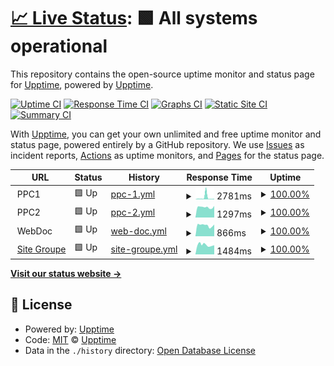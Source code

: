# [📈 Live Status](https://status.groupechaumeil.fr): <!--live status--> **🟩 All systems operational**

This repository contains the open-source uptime monitor and status page for [Upptime](https://upptime.js.org), powered by [Upptime](https://github.com/upptime/upptime).

[![Uptime CI](https://github.com/ChaumeilDigital/upptime/workflows/Uptime%20CI/badge.svg)](https://github.com/ChaumeilDigital/upptime/actions?query=workflow%3A%22Uptime+CI%22)
[![Response Time CI](https://github.com/ChaumeilDigital/upptime/workflows/Response%20Time%20CI/badge.svg)](https://github.com/ChaumeilDigital/upptime/actions?query=workflow%3A%22Response+Time+CI%22)
[![Graphs CI](https://github.com/ChaumeilDigital/upptime/workflows/Graphs%20CI/badge.svg)](https://github.com/ChaumeilDigital/upptime/actions?query=workflow%3A%22Graphs+CI%22)
[![Static Site CI](https://github.com/ChaumeilDigital/upptime/workflows/Static%20Site%20CI/badge.svg)](https://github.com/ChaumeilDigital/upptime/actions?query=workflow%3A%22Static+Site+CI%22)
[![Summary CI](https://github.com/ChaumeilDigital/upptime/workflows/Summary%20CI/badge.svg)](https://github.com/ChaumeilDigital/upptime/actions?query=workflow%3A%22Summary+CI%22)

With [Upptime](https://upptime.js.org), you can get your own unlimited and free uptime monitor and status page, powered entirely by a GitHub repository. We use [Issues](https://github.com/upptime/upptime/issues) as incident reports, [Actions](https://github.com/ChaumeilDigital/upptime/actions) as uptime monitors, and [Pages](https://status.groupechaumeil.fr) for the status page.

<!--start: status pages-->
<!-- This summary is generated by Upptime (https://github.com/upptime/upptime) -->
<!-- Do not edit this manually, your changes will be overwritten -->
<!-- prettier-ignore -->
| URL | Status | History | Response Time | Uptime |
| --- | ------ | ------- | ------------- | ------ |
| <img alt="" src="https://icons.duckduckgo.com/ip3/null.ico" height="13"> PPC1 | 🟩 Up | [ppc-1.yml](https://github.com/ChaumeilDigital/upptime/commits/HEAD/history/ppc-1.yml) | <details><summary><img alt="Response time graph" src="./graphs/ppc-1/response-time-week.png" height="20"> 2781ms</summary><br><a href="https://status.groupechaumeil.fr/history/ppc-1"><img alt="Response time 1284" src="https://img.shields.io/endpoint?url=https%3A%2F%2Fraw.githubusercontent.com%2FChaumeilDigital%2Fupptime%2FHEAD%2Fapi%2Fppc-1%2Fresponse-time.json"></a><br><a href="https://status.groupechaumeil.fr/history/ppc-1"><img alt="24-hour response time 807" src="https://img.shields.io/endpoint?url=https%3A%2F%2Fraw.githubusercontent.com%2FChaumeilDigital%2Fupptime%2FHEAD%2Fapi%2Fppc-1%2Fresponse-time-day.json"></a><br><a href="https://status.groupechaumeil.fr/history/ppc-1"><img alt="7-day response time 2781" src="https://img.shields.io/endpoint?url=https%3A%2F%2Fraw.githubusercontent.com%2FChaumeilDigital%2Fupptime%2FHEAD%2Fapi%2Fppc-1%2Fresponse-time-week.json"></a><br><a href="https://status.groupechaumeil.fr/history/ppc-1"><img alt="30-day response time 1346" src="https://img.shields.io/endpoint?url=https%3A%2F%2Fraw.githubusercontent.com%2FChaumeilDigital%2Fupptime%2FHEAD%2Fapi%2Fppc-1%2Fresponse-time-month.json"></a><br><a href="https://status.groupechaumeil.fr/history/ppc-1"><img alt="1-year response time 1284" src="https://img.shields.io/endpoint?url=https%3A%2F%2Fraw.githubusercontent.com%2FChaumeilDigital%2Fupptime%2FHEAD%2Fapi%2Fppc-1%2Fresponse-time-year.json"></a></details> | <details><summary><a href="https://status.groupechaumeil.fr/history/ppc-1">100.00%</a></summary><a href="https://status.groupechaumeil.fr/history/ppc-1"><img alt="All-time uptime 100.00%" src="https://img.shields.io/endpoint?url=https%3A%2F%2Fraw.githubusercontent.com%2FChaumeilDigital%2Fupptime%2FHEAD%2Fapi%2Fppc-1%2Fuptime.json"></a><br><a href="https://status.groupechaumeil.fr/history/ppc-1"><img alt="24-hour uptime 100.00%" src="https://img.shields.io/endpoint?url=https%3A%2F%2Fraw.githubusercontent.com%2FChaumeilDigital%2Fupptime%2FHEAD%2Fapi%2Fppc-1%2Fuptime-day.json"></a><br><a href="https://status.groupechaumeil.fr/history/ppc-1"><img alt="7-day uptime 100.00%" src="https://img.shields.io/endpoint?url=https%3A%2F%2Fraw.githubusercontent.com%2FChaumeilDigital%2Fupptime%2FHEAD%2Fapi%2Fppc-1%2Fuptime-week.json"></a><br><a href="https://status.groupechaumeil.fr/history/ppc-1"><img alt="30-day uptime 100.00%" src="https://img.shields.io/endpoint?url=https%3A%2F%2Fraw.githubusercontent.com%2FChaumeilDigital%2Fupptime%2FHEAD%2Fapi%2Fppc-1%2Fuptime-month.json"></a><br><a href="https://status.groupechaumeil.fr/history/ppc-1"><img alt="1-year uptime 100.00%" src="https://img.shields.io/endpoint?url=https%3A%2F%2Fraw.githubusercontent.com%2FChaumeilDigital%2Fupptime%2FHEAD%2Fapi%2Fppc-1%2Fuptime-year.json"></a></details>
| <img alt="" src="https://icons.duckduckgo.com/ip3/null.ico" height="13"> PPC2 | 🟩 Up | [ppc-2.yml](https://github.com/ChaumeilDigital/upptime/commits/HEAD/history/ppc-2.yml) | <details><summary><img alt="Response time graph" src="./graphs/ppc-2/response-time-week.png" height="20"> 1297ms</summary><br><a href="https://status.groupechaumeil.fr/history/ppc-2"><img alt="Response time 1391" src="https://img.shields.io/endpoint?url=https%3A%2F%2Fraw.githubusercontent.com%2FChaumeilDigital%2Fupptime%2FHEAD%2Fapi%2Fppc-2%2Fresponse-time.json"></a><br><a href="https://status.groupechaumeil.fr/history/ppc-2"><img alt="24-hour response time 1460" src="https://img.shields.io/endpoint?url=https%3A%2F%2Fraw.githubusercontent.com%2FChaumeilDigital%2Fupptime%2FHEAD%2Fapi%2Fppc-2%2Fresponse-time-day.json"></a><br><a href="https://status.groupechaumeil.fr/history/ppc-2"><img alt="7-day response time 1297" src="https://img.shields.io/endpoint?url=https%3A%2F%2Fraw.githubusercontent.com%2FChaumeilDigital%2Fupptime%2FHEAD%2Fapi%2Fppc-2%2Fresponse-time-week.json"></a><br><a href="https://status.groupechaumeil.fr/history/ppc-2"><img alt="30-day response time 1386" src="https://img.shields.io/endpoint?url=https%3A%2F%2Fraw.githubusercontent.com%2FChaumeilDigital%2Fupptime%2FHEAD%2Fapi%2Fppc-2%2Fresponse-time-month.json"></a><br><a href="https://status.groupechaumeil.fr/history/ppc-2"><img alt="1-year response time 1391" src="https://img.shields.io/endpoint?url=https%3A%2F%2Fraw.githubusercontent.com%2FChaumeilDigital%2Fupptime%2FHEAD%2Fapi%2Fppc-2%2Fresponse-time-year.json"></a></details> | <details><summary><a href="https://status.groupechaumeil.fr/history/ppc-2">100.00%</a></summary><a href="https://status.groupechaumeil.fr/history/ppc-2"><img alt="All-time uptime 100.00%" src="https://img.shields.io/endpoint?url=https%3A%2F%2Fraw.githubusercontent.com%2FChaumeilDigital%2Fupptime%2FHEAD%2Fapi%2Fppc-2%2Fuptime.json"></a><br><a href="https://status.groupechaumeil.fr/history/ppc-2"><img alt="24-hour uptime 100.00%" src="https://img.shields.io/endpoint?url=https%3A%2F%2Fraw.githubusercontent.com%2FChaumeilDigital%2Fupptime%2FHEAD%2Fapi%2Fppc-2%2Fuptime-day.json"></a><br><a href="https://status.groupechaumeil.fr/history/ppc-2"><img alt="7-day uptime 100.00%" src="https://img.shields.io/endpoint?url=https%3A%2F%2Fraw.githubusercontent.com%2FChaumeilDigital%2Fupptime%2FHEAD%2Fapi%2Fppc-2%2Fuptime-week.json"></a><br><a href="https://status.groupechaumeil.fr/history/ppc-2"><img alt="30-day uptime 100.00%" src="https://img.shields.io/endpoint?url=https%3A%2F%2Fraw.githubusercontent.com%2FChaumeilDigital%2Fupptime%2FHEAD%2Fapi%2Fppc-2%2Fuptime-month.json"></a><br><a href="https://status.groupechaumeil.fr/history/ppc-2"><img alt="1-year uptime 100.00%" src="https://img.shields.io/endpoint?url=https%3A%2F%2Fraw.githubusercontent.com%2FChaumeilDigital%2Fupptime%2FHEAD%2Fapi%2Fppc-2%2Fuptime-year.json"></a></details>
| <img alt="" src="https://icons.duckduckgo.com/ip3/null.ico" height="13"> WebDoc | 🟩 Up | [web-doc.yml](https://github.com/ChaumeilDigital/upptime/commits/HEAD/history/web-doc.yml) | <details><summary><img alt="Response time graph" src="./graphs/web-doc/response-time-week.png" height="20"> 866ms</summary><br><a href="https://status.groupechaumeil.fr/history/web-doc"><img alt="Response time 1051" src="https://img.shields.io/endpoint?url=https%3A%2F%2Fraw.githubusercontent.com%2FChaumeilDigital%2Fupptime%2FHEAD%2Fapi%2Fweb-doc%2Fresponse-time.json"></a><br><a href="https://status.groupechaumeil.fr/history/web-doc"><img alt="24-hour response time 927" src="https://img.shields.io/endpoint?url=https%3A%2F%2Fraw.githubusercontent.com%2FChaumeilDigital%2Fupptime%2FHEAD%2Fapi%2Fweb-doc%2Fresponse-time-day.json"></a><br><a href="https://status.groupechaumeil.fr/history/web-doc"><img alt="7-day response time 866" src="https://img.shields.io/endpoint?url=https%3A%2F%2Fraw.githubusercontent.com%2FChaumeilDigital%2Fupptime%2FHEAD%2Fapi%2Fweb-doc%2Fresponse-time-week.json"></a><br><a href="https://status.groupechaumeil.fr/history/web-doc"><img alt="30-day response time 1060" src="https://img.shields.io/endpoint?url=https%3A%2F%2Fraw.githubusercontent.com%2FChaumeilDigital%2Fupptime%2FHEAD%2Fapi%2Fweb-doc%2Fresponse-time-month.json"></a><br><a href="https://status.groupechaumeil.fr/history/web-doc"><img alt="1-year response time 1051" src="https://img.shields.io/endpoint?url=https%3A%2F%2Fraw.githubusercontent.com%2FChaumeilDigital%2Fupptime%2FHEAD%2Fapi%2Fweb-doc%2Fresponse-time-year.json"></a></details> | <details><summary><a href="https://status.groupechaumeil.fr/history/web-doc">100.00%</a></summary><a href="https://status.groupechaumeil.fr/history/web-doc"><img alt="All-time uptime 100.00%" src="https://img.shields.io/endpoint?url=https%3A%2F%2Fraw.githubusercontent.com%2FChaumeilDigital%2Fupptime%2FHEAD%2Fapi%2Fweb-doc%2Fuptime.json"></a><br><a href="https://status.groupechaumeil.fr/history/web-doc"><img alt="24-hour uptime 100.00%" src="https://img.shields.io/endpoint?url=https%3A%2F%2Fraw.githubusercontent.com%2FChaumeilDigital%2Fupptime%2FHEAD%2Fapi%2Fweb-doc%2Fuptime-day.json"></a><br><a href="https://status.groupechaumeil.fr/history/web-doc"><img alt="7-day uptime 100.00%" src="https://img.shields.io/endpoint?url=https%3A%2F%2Fraw.githubusercontent.com%2FChaumeilDigital%2Fupptime%2FHEAD%2Fapi%2Fweb-doc%2Fuptime-week.json"></a><br><a href="https://status.groupechaumeil.fr/history/web-doc"><img alt="30-day uptime 100.00%" src="https://img.shields.io/endpoint?url=https%3A%2F%2Fraw.githubusercontent.com%2FChaumeilDigital%2Fupptime%2FHEAD%2Fapi%2Fweb-doc%2Fuptime-month.json"></a><br><a href="https://status.groupechaumeil.fr/history/web-doc"><img alt="1-year uptime 100.00%" src="https://img.shields.io/endpoint?url=https%3A%2F%2Fraw.githubusercontent.com%2FChaumeilDigital%2Fupptime%2FHEAD%2Fapi%2Fweb-doc%2Fuptime-year.json"></a></details>
| <img alt="" src="https://icons.duckduckgo.com/ip3/groupechaumeil.fr.ico" height="13"> [Site Groupe](https://groupechaumeil.fr/) | 🟩 Up | [site-groupe.yml](https://github.com/ChaumeilDigital/upptime/commits/HEAD/history/site-groupe.yml) | <details><summary><img alt="Response time graph" src="./graphs/site-groupe/response-time-week.png" height="20"> 1484ms</summary><br><a href="https://status.groupechaumeil.fr/history/site-groupe"><img alt="Response time 1588" src="https://img.shields.io/endpoint?url=https%3A%2F%2Fraw.githubusercontent.com%2FChaumeilDigital%2Fupptime%2FHEAD%2Fapi%2Fsite-groupe%2Fresponse-time.json"></a><br><a href="https://status.groupechaumeil.fr/history/site-groupe"><img alt="24-hour response time 1436" src="https://img.shields.io/endpoint?url=https%3A%2F%2Fraw.githubusercontent.com%2FChaumeilDigital%2Fupptime%2FHEAD%2Fapi%2Fsite-groupe%2Fresponse-time-day.json"></a><br><a href="https://status.groupechaumeil.fr/history/site-groupe"><img alt="7-day response time 1484" src="https://img.shields.io/endpoint?url=https%3A%2F%2Fraw.githubusercontent.com%2FChaumeilDigital%2Fupptime%2FHEAD%2Fapi%2Fsite-groupe%2Fresponse-time-week.json"></a><br><a href="https://status.groupechaumeil.fr/history/site-groupe"><img alt="30-day response time 1597" src="https://img.shields.io/endpoint?url=https%3A%2F%2Fraw.githubusercontent.com%2FChaumeilDigital%2Fupptime%2FHEAD%2Fapi%2Fsite-groupe%2Fresponse-time-month.json"></a><br><a href="https://status.groupechaumeil.fr/history/site-groupe"><img alt="1-year response time 1588" src="https://img.shields.io/endpoint?url=https%3A%2F%2Fraw.githubusercontent.com%2FChaumeilDigital%2Fupptime%2FHEAD%2Fapi%2Fsite-groupe%2Fresponse-time-year.json"></a></details> | <details><summary><a href="https://status.groupechaumeil.fr/history/site-groupe">100.00%</a></summary><a href="https://status.groupechaumeil.fr/history/site-groupe"><img alt="All-time uptime 100.00%" src="https://img.shields.io/endpoint?url=https%3A%2F%2Fraw.githubusercontent.com%2FChaumeilDigital%2Fupptime%2FHEAD%2Fapi%2Fsite-groupe%2Fuptime.json"></a><br><a href="https://status.groupechaumeil.fr/history/site-groupe"><img alt="24-hour uptime 100.00%" src="https://img.shields.io/endpoint?url=https%3A%2F%2Fraw.githubusercontent.com%2FChaumeilDigital%2Fupptime%2FHEAD%2Fapi%2Fsite-groupe%2Fuptime-day.json"></a><br><a href="https://status.groupechaumeil.fr/history/site-groupe"><img alt="7-day uptime 100.00%" src="https://img.shields.io/endpoint?url=https%3A%2F%2Fraw.githubusercontent.com%2FChaumeilDigital%2Fupptime%2FHEAD%2Fapi%2Fsite-groupe%2Fuptime-week.json"></a><br><a href="https://status.groupechaumeil.fr/history/site-groupe"><img alt="30-day uptime 100.00%" src="https://img.shields.io/endpoint?url=https%3A%2F%2Fraw.githubusercontent.com%2FChaumeilDigital%2Fupptime%2FHEAD%2Fapi%2Fsite-groupe%2Fuptime-month.json"></a><br><a href="https://status.groupechaumeil.fr/history/site-groupe"><img alt="1-year uptime 100.00%" src="https://img.shields.io/endpoint?url=https%3A%2F%2Fraw.githubusercontent.com%2FChaumeilDigital%2Fupptime%2FHEAD%2Fapi%2Fsite-groupe%2Fuptime-year.json"></a></details>

<!--end: status pages-->

[**Visit our status website →**](https://status.groupechaumeil.fr)

## 📄 License

- Powered by: [Upptime](https://github.com/upptime/upptime)
- Code: [MIT](./LICENSE) © [Upptime](https://upptime.js.org)
- Data in the `./history` directory: [Open Database License](https://opendatacommons.org/licenses/odbl/1-0/)

